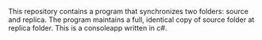 This repository contains a program that synchronizes two folders: source and replica. The program maintains a full, identical copy of source folder at replica folder.
This is a consoleapp written in c#.
